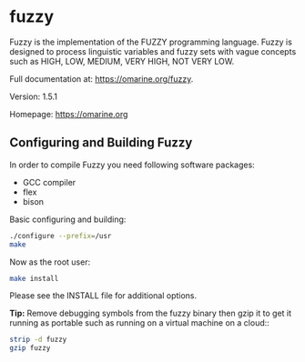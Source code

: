 # fuzzy
Fuzzy is the implementation of the FUZZY programming language. Fuzzy is designed to process linguistic variables and fuzzy sets with vague concepts such as HIGH, LOW, MEDIUM, VERY HIGH, NOT VERY LOW.

Full documentation at: <https://omarine.org/fuzzy>.

Version: 1.5.1

Homepage: https://omarine.org

## Configuring and Building Fuzzy

In order to compile Fuzzy you need following software packages:
- GCC compiler
- flex
- bison

Basic configuring and building:
```sh
./configure --prefix=/usr
make
```
Now as the root user:
```sh
make install
```

Please see the INSTALL file for additional options.

**Tip:** Remove debugging symbols from the fuzzy binary then gzip it to get it running as portable such as running on a virtual machine on a cloud::
```sh
strip -d fuzzy
gzip fuzzy
```
